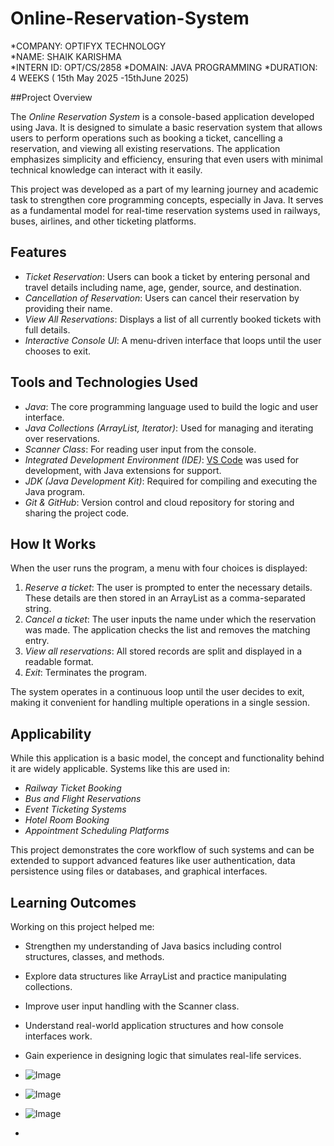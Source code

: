 # Online-Reservation-System

*COMPANY: OPTIFYX TECHNOLOGY  
*NAME: SHAIK KARISHMA  
*INTERN ID: OPT/CS/2858 
*DOMAIN: JAVA PROGRAMMING 
*DURATION: 4 WEEKS (  15th May 2025 -15thJune 2025)



##Project Overview

The *Online Reservation System* is a console-based application developed using Java. It is designed to simulate a basic reservation system that allows users to perform operations such as booking a ticket, cancelling a reservation, and viewing all existing reservations. The application emphasizes simplicity and efficiency, ensuring that even users with minimal technical knowledge can interact with it easily.

This project was developed as a part of my learning journey and academic task to strengthen core programming concepts, especially in Java. It serves as a fundamental model for real-time reservation systems used in railways, buses, airlines, and other ticketing platforms.

## Features

- *Ticket Reservation*: Users can book a ticket by entering personal and travel details including name, age, gender, source, and destination.
- *Cancellation of Reservation*: Users can cancel their reservation by providing their name.
- *View All Reservations*: Displays a list of all currently booked tickets with full details.
- *Interactive Console UI*: A menu-driven interface that loops until the user chooses to exit.

## Tools and Technologies Used

- *Java*: The core programming language used to build the logic and user interface.
- *Java Collections (ArrayList, Iterator)*: Used for managing and iterating over reservations.
- *Scanner Class*: For reading user input from the console.
- *Integrated Development Environment (IDE)*: [VS Code](https://code.visualstudio.com/) was used for development, with Java extensions for support.
- *JDK (Java Development Kit)*: Required for compiling and executing the Java program.
- *Git & GitHub*: Version control and cloud repository for storing and sharing the project code.

## How It Works

When the user runs the program, a menu with four choices is displayed:

1. *Reserve a ticket*: The user is prompted to enter the necessary details. These details are then stored in an ArrayList as a comma-separated string.
2. *Cancel a ticket*: The user inputs the name under which the reservation was made. The application checks the list and removes the matching entry.
3. *View all reservations*: All stored records are split and displayed in a readable format.
4. *Exit*: Terminates the program.

The system operates in a continuous loop until the user decides to exit, making it convenient for handling multiple operations in a single session.

## Applicability

While this application is a basic model, the concept and functionality behind it are widely applicable. Systems like this are used in:

- *Railway Ticket Booking*
- *Bus and Flight Reservations*
- *Event Ticketing Systems*
- *Hotel Room Booking*
- *Appointment Scheduling Platforms*

This project demonstrates the core workflow of such systems and can be extended to support advanced features like user authentication, data persistence using files or databases, and graphical interfaces.

## Learning Outcomes

Working on this project helped me:

- Strengthen my understanding of Java basics including control structures, classes, and methods.
- Explore data structures like ArrayList and practice manipulating collections.
- Improve user input handling with the Scanner class.
- Understand real-world application structures and how console interfaces work.
- Gain experience in designing logic that simulates real-life services.

- ![Image](https://github.com/user-attachments/assets/5d4787d1-3f3c-45cd-9002-c833ec28437a)
- ![Image](https://github.com/user-attachments/assets/2e9a1e03-fbea-4860-afaf-469fe09b6b2c)
- ![Image](https://github.com/user-attachments/assets/db026f4d-069a-49e2-a790-5022e6305709)
- 

